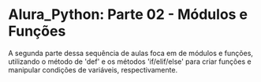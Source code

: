 # Alura_Python: Parte 02 - Módulos e Funções
A segunda parte dessa sequência de aulas foca em de módulos e funções, utilizando o método de 'def' e os métodos 'if/elif/else' para criar funções e manipular condições de variáveis, respectivamente.
